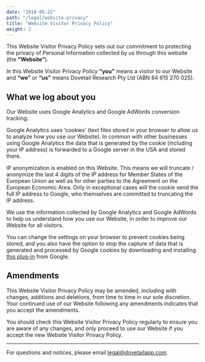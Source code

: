 ```yaml
---
date: "2018-05-22"
path: "/legal/website-privacy"
title: "Website Visitor Privacy Policy"
weight: 2
---
```


This Website Visitor Privacy Policy sets out our commitment to protecting the privacy of Personal Information collected by us through this website (the **“Website”**).

In this Website Visitor Privacy Policy **“you”** means a visitor to our Website and **“we”** or **“us”** means Dovetail Research Pty Ltd (ABN 84 615 270 025).

## What we log about you

Our Website uses Google Analytics and Google AdWords conversion tracking.

Google Analytics uses ‘cookies’ (text files stored in your browser to allow us to analyze how you use our Website). In common with other businesses using Google Analytics the data that is generated by the cookie (including your IP address) is forwarded to a Google server in the USA and stored there.

IP anonymization is enabled on this Website. This means we will truncate / anonymize the last 4 digits of the IP address for Member States of the European Union as well as for other parties to the Agreement on the European Economic Area. Only in exceptional cases will the cookie send the full IP address to Google, who themselves are committed to truncating the IP address.

We use the information collected by Google Analytics and Google AdWords to help us understand how you use our Website, in order to improve our Website for all visitors.

You can change the settings on your browser to prevent cookies being stored, and you also have the option to stop the capture of data that is generated and processed by Google cookies by downloading and installing [this plug-in](https://tools.google.com/dlpage/gaoptout) from Google.

## Amendments

This Website Visitor Privacy Policy may be amended, including with changes, additions and deletions, from time to time in our sole discretion. Your continued use of our Website following any amendments indicates that you accept the amendments.

You should check this Website Visitor Privacy Policy regularly to ensure you are aware of any changes, and only proceed to use our Website if you accept the new Website Visitor Privacy Policy.

---

For questions and notices, please email [legal@dovetailapp.com](mailto:legal@dovetailapp.com).
